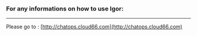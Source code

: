 ### For any informations on how to use Igor:
__________________________________________________________________

Please go to : [http://chatops.cloud66.com](http://chatops.cloud66.com)
